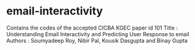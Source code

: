 # email-interactivity
Contains the codes of the accepted CICBA KGEC paper id 101
Title : Understanding Email Interactivity and Predicting User Response to email
Authors : Soumyadeep Roy, Nibir Pal, Kousik Dasgupta and Binay Gupta
